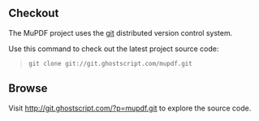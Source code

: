 ## Checkout ##

The MuPDF project uses the [git](http://git-scm.com/) distributed
version control system.

Use this command to check out the latest project source code:

> `git clone git://git.ghostscript.com/mupdf.git`

## Browse ##

Visit http://git.ghostscript.com/?p=mupdf.git
to explore the source code.